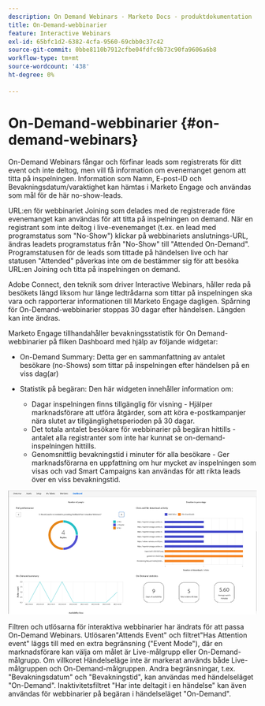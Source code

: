 ```yaml
---
description: On Demand Webinars - Marketo Docs - produktdokumentation
title: On-Demand-webbinarier
feature: Interactive Webinars
exl-id: 65bfc1d2-6382-4cfa-9560-69cbb0c37c42
source-git-commit: 0bbe8110b7912cfbe04fdfc9b73c90fa9606a6b8
workflow-type: tm+mt
source-wordcount: '438'
ht-degree: 0%

---
```


# On-Demand-webbinarier {#on-demand-webinars}

On-Demand Webinars fångar och förfinar leads som registrerats för ditt event och inte deltog, men vill få information om evenemanget genom att titta på inspelningen. Information som Namn, E-post-ID och Bevakningsdatum/varaktighet kan hämtas i Marketo Engage och användas som mål för de här no-show-leads.

URL:en för webbinariet Joining som delades med de registrerade före evenemanget kan användas för att titta på inspelningen on demand. När en registrant som inte deltog i live-evenemanget (t.ex. en lead med programstatus som &quot;No-Show&quot;) klickar på webbinariets anslutnings-URL, ändras leadets programstatus från &quot;No-Show&quot; till &quot;Attended On-Demand&quot;. Programstatusen för de leads som tittade på händelsen live och har statusen &quot;Attended&quot; påverkas inte om de bestämmer sig för att besöka URL:en Joining och titta på inspelningen on demand.

Adobe Connect, den teknik som driver Interactive Webinars, håller reda på besökets längd liksom hur länge ledtrådarna som tittar på inspelningen ska vara och rapporterar informationen till Marketo Engage dagligen. Spårning för On-Demand-webbinarier stoppas 30 dagar efter händelsen. Längden kan inte ändras.

Marketo Engage tillhandahåller bevakningsstatistik för On Demand-webbinarier på fliken Dashboard med hjälp av följande widgetar:

* On-Demand Summary: Detta ger en sammanfattning av antalet besökare (no-Shows) som tittar på inspelningen efter händelsen på en viss dag(ar)

* Statistik på begäran: Den här widgeten innehåller information om:
   * Dagar inspelningen finns tillgänglig för visning - Hjälper marknadsförare att utföra åtgärder, som att köra e-postkampanjer nära slutet av tillgänglighetsperioden på 30 dagar.
   * Det totala antalet besökare för webbinarier på begäran hittills - antalet alla registranter som inte har kunnat se on-demand-inspelningen hittills.
   * Genomsnittlig bevakningstid i minuter för alla besökare - Ger marknadsförarna en uppfattning om hur mycket av inspelningen som visas och vad Smart Campaigns kan användas för att rikta leads över en viss bevakningstid.

![](assets/on-demand-webinars-1.png)

Filtren och utlösarna för interaktiva webbinarier har ändrats för att passa On-Demand Webinars. Utlösaren&quot;Attends Event&quot; och filtret&quot;Has Attention event&quot; läggs till med en extra begränsning (&quot;Event Mode&quot;), där en marknadsförare kan välja om målet är Live-målgrupp eller On-Demand-målgrupp. Om villkoret Händelseläge inte är markerat används både Live-målgruppen och On-Demand-målgruppen. Andra begränsningar, t.ex. &quot;Bevakningsdatum&quot; och &quot;Bevakningstid&quot;, kan användas med händelseläget &quot;On-Demand&quot;. Inaktivitetsfiltret &quot;Har inte deltagit i en händelse&quot; kan även användas för webbinarier på begäran i händelseläget &quot;On-Demand&quot;.
